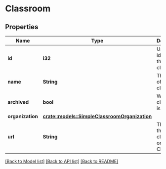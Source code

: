 # Classroom

## Properties

Name | Type | Description | Notes
------------ | ------------- | ------------- | -------------
**id** | **i32** | Unique identifier of the classroom. | 
**name** | **String** | The name of the classroom. | 
**archived** | **bool** | Whether classroom is archived. | 
**organization** | [**crate::models::SimpleClassroomOrganization**](simple-classroom-organization.md) |  | 
**url** | **String** | The URL of the classroom on GitHub Classroom. | 

[[Back to Model list]](../README.md#documentation-for-models) [[Back to API list]](../README.md#documentation-for-api-endpoints) [[Back to README]](../README.md)


